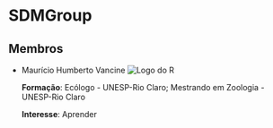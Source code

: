 # SDMGroup

## Membros 

- Maurício Humberto Vancine ![Logo do R](http://developer.r-project.org/Logo/Rlogo-5.png)

  **Formação**: Ecólogo - UNESP-Rio Claro; Mestrando em Zoologia - UNESP-Rio Claro
  
  **Interesse**: Aprender
